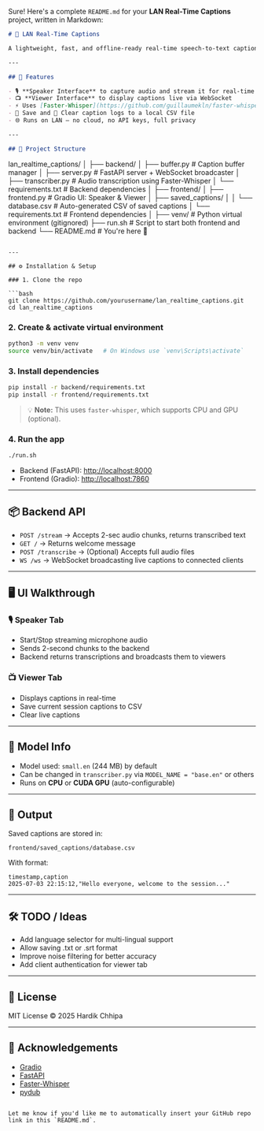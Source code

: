 Sure! Here's a complete `README.md` for your **LAN Real-Time Captions** project, written in Markdown:

```markdown
# 🎤 LAN Real-Time Captions

A lightweight, fast, and offline-ready real-time speech-to-text captioning system over LAN using **Gradio**, **FastAPI**, and **Faster-Whisper**. Built for local environments, workshops, classrooms, or meetings — where accurate and fast transcriptions are needed without internet dependency.

---

## 🚀 Features

- 🎙️ **Speaker Interface** to capture audio and stream it for real-time transcription
- 📺 **Viewer Interface** to display captions live via WebSocket
- ⚡ Uses [Faster-Whisper](https://github.com/guillaumekln/faster-whisper) for fast and efficient transcription
- 💾 Save and 📂 Clear caption logs to a local CSV file
- 🌐 Runs on LAN — no cloud, no API keys, full privacy

---

## 🧱 Project Structure

```

lan\_realtime\_captions/
│
├── backend/
│   ├── buffer.py              # Caption buffer manager
│   ├── server.py              # FastAPI server + WebSocket broadcaster
│   ├── transcriber.py         # Audio transcription using Faster-Whisper
│   └── requirements.txt       # Backend dependencies
│
├── frontend/
│   ├── frontend.py            # Gradio UI: Speaker & Viewer
│   ├── saved\_captions/
│   │   └── database.csv       # Auto-generated CSV of saved captions
│   └── requirements.txt       # Frontend dependencies
│
├── venv/                      # Python virtual environment (gitignored)
├── run.sh                     # Script to start both frontend and backend
└── README.md                  # You're here 📄

````

---

## ⚙️ Installation & Setup

### 1. Clone the repo

```bash
git clone https://github.com/yourusername/lan_realtime_captions.git
cd lan_realtime_captions
````

### 2. Create & activate virtual environment

```bash
python3 -m venv venv
source venv/bin/activate   # On Windows use `venv\Scripts\activate`
```

### 3. Install dependencies

```bash
pip install -r backend/requirements.txt
pip install -r frontend/requirements.txt
```

> 💡 **Note:** This uses `faster-whisper`, which supports CPU and GPU (optional).

### 4. Run the app

```bash
./run.sh
```

* Backend (FastAPI): [http://localhost:8000](http://localhost:8000)
* Frontend (Gradio): [http://localhost:7860](http://localhost:7860)

---

## 📦 Backend API

* `POST /stream` → Accepts 2-sec audio chunks, returns transcribed text
* `GET /` → Returns welcome message
* `POST /transcribe` → (Optional) Accepts full audio files
* `WS /ws` → WebSocket broadcasting live captions to connected clients

---

## 🖥️ UI Walkthrough

### 🎙️ Speaker Tab

* Start/Stop streaming microphone audio
* Sends 2-second chunks to the backend
* Backend returns transcriptions and broadcasts them to viewers

### 📺 Viewer Tab

* Displays captions in real-time
* Save current session captions to CSV
* Clear live captions

---

## 🧠 Model Info

* Model used: `small.en` (244 MB) by default
* Can be changed in `transcriber.py` via `MODEL_NAME = "base.en"` or others
* Runs on **CPU** or **CUDA GPU** (auto-configurable)

---

## 📁 Output

Saved captions are stored in:

```
frontend/saved_captions/database.csv
```

With format:

```csv
timestamp,caption
2025-07-03 22:15:12,"Hello everyone, welcome to the session..."
```

---

## 🛠️ TODO / Ideas

* Add language selector for multi-lingual support
* Allow saving .txt or .srt format
* Improve noise filtering for better accuracy
* Add client authentication for viewer tab

---

## 📄 License

MIT License © 2025 Hardik Chhipa

---

## 🙏 Acknowledgements

* [Gradio](https://www.gradio.app/)
* [FastAPI](https://fastapi.tiangolo.com/)
* [Faster-Whisper](https://github.com/guillaumekln/faster-whisper)
* [pydub](https://github.com/jiaaro/pydub)

```

Let me know if you'd like me to automatically insert your GitHub repo link in this `README.md`.
```
